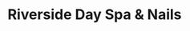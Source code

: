 ---
title: "Riverside Day Spa & Nails"
url: /new-orleans/riverside-day-spa-und-nails/
shop: Kosmetik
---